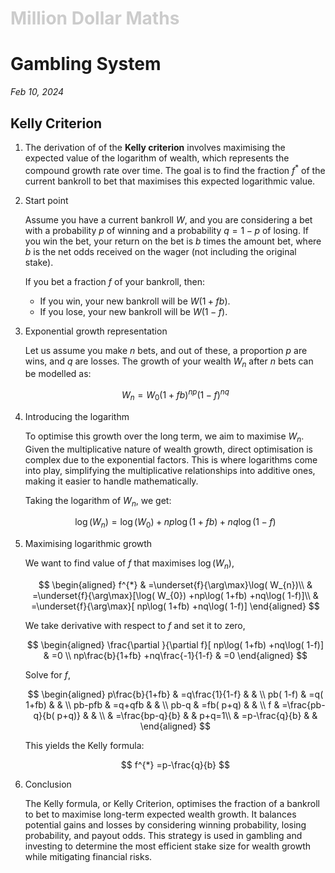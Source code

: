 <h1 style="color: #ccc">Million Dollar Maths</h1>

# Gambling System

*Feb 10, 2024*

## Kelly Criterion

1. The derivation of of the **Kelly criterion** involves maximising the expected value of the logarithm of wealth, which represents the compound growth rate over time. The goal is to find the fraction $f^*$ of the current bankroll to bet that maximises this expected logarithmic value.

2. Start point

    Assume you have a current bankroll $W$, and you are considering a bet with a probability $p$ of winning and a probability $q=1-p$ of losing. If you win the bet, your return on the bet is $b$ times the amount bet, where $b$ is the net odds received on the wager (not including the original stake).

    If you bet a fraction $f$ of your bankroll, then:

    - If you win, your new bankroll will be $W\left(1+fb\right)$.
    - If you lose, your new bankroll will be $W\left(1-f\right)$.

3. Exponential growth representation

    Let us assume you make $n$ bets, and out of these, a proportion $p$ are wins, and $q$ are losses. The growth of your wealth $W_n$ after $n$ bets can be modelled as:

    $$
    W_{n} =W_{0}( 1+fb)^{np}( 1-f)^{nq}
    $$

4. Introducing the logarithm

    To optimise this growth over the long term, we aim to maximise $W_n$. Given the multiplicative nature of wealth growth, direct optimisation is complex due to the exponential factors. This is where logarithms come into play, simplifying the multiplicative relationships into additive ones, making it easier to handle mathematically.

    Taking the logarithm of $W_n$, we get:

    $$
    \log( W_{n}) =\log( W_{0}) +np\log( 1+fb) +nq\log( 1-f)
    $$

5. Maximising logarithmic growth

    We want to find value of $f$ that maximises $\log(W_n)$,

    $$
    \begin{aligned}
    f^{*} & =\underset{f}{\arg\max}\log( W_{n})\\
    & =\underset{f}{\arg\max}[\log( W_{0}) +np\log( 1+fb) +nq\log( 1-f)]\\
    & =\underset{f}{\arg\max}[ np\log( 1+fb) +nq\log( 1-f)]
    \end{aligned}
    $$

    We take derivative with respect to $f$ and set it to zero,

    $$
    \begin{aligned}
    \frac{\partial }{\partial f}[ np\log( 1+fb) +nq\log( 1-f)] & =0 \\
    np\frac{b}{1+fb} +nq\frac{-1}{1-f} & =0
    \end{aligned}
    $$

    Solve for $f$,

    $$
    \begin{aligned}
    p\frac{b}{1+fb} & =q\frac{1}{1-f} &  & \\
    pb( 1-f) & =q( 1+fb) &  & \\
    pb-pfb & =q+qfb &  & \\
    pb-q & =fb( p+q) &  & \\
    f & =\frac{pb-q}{b( p+q)} &  & \\
    & =\frac{bp-q}{b} &  & p+q=1\\
    & =p-\frac{q}{b} &  &
    \end{aligned}
    $$

    This yields the Kelly formula:

    $$
    f^{*} =p-\frac{q}{b}
    $$

6. Conclusion

    The Kelly formula, or Kelly Criterion, optimises the fraction of a bankroll to bet to maximise long-term expected wealth growth. It balances potential gains and losses by considering winning probability, losing probability, and payout odds. This strategy is used in gambling and investing to determine the most efficient stake size for wealth growth while mitigating financial risks.


